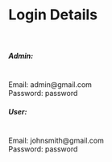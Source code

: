 <h1> Login Details </h1>
<br>
<h5> Admin: </h5><br>
Email: admin@gmail.com <br>
Password: password <br>

<h5> User: </h5><br>
Email: johnsmith@gmail.com <br>
Password: password <br>
